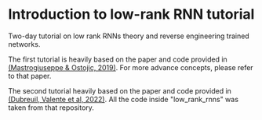 # Introduction to low-rank RNN tutorial
Two-day tutorial on low rank RNNs theory and reverse engineering trained networks. 

The first tutorial is heavily based on the paper and code provided in [(Mastrogiuseppe & Ostojic, 2019)](https://github.com/fmastrogiuseppe/LowRank). For more advance concepts, please refer to that paper.

The second tutorial heavily based on the paper and code provided in [(Dubreuil, Valente et al, 2022)](https://github.com/adrian-valente/populations_paper_code/). All the code inside "low_rank_rnns" was taken from that repository.


